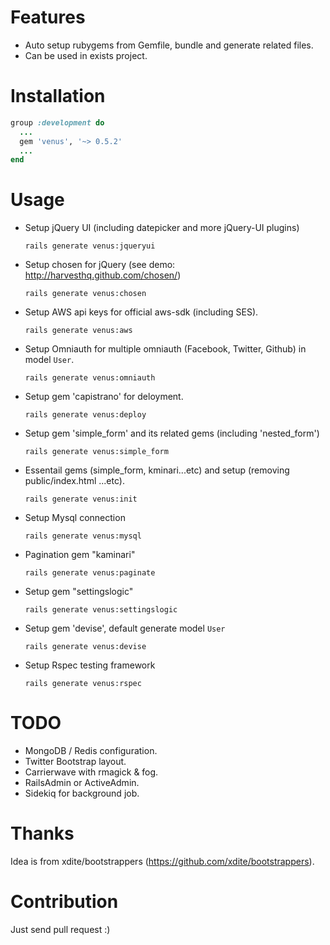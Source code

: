 Features
========

* Auto setup rubygems from Gemfile, bundle and generate related files.
* Can be used in exists project.

Installation
============

```ruby
group :development do
  ...
  gem 'venus', '~> 0.5.2'
  ...
end
```

Usage
=====

* Setup jQuery UI (including datepicker and more jQuery-UI plugins)
  
  ```
  rails generate venus:jqueryui
  ```

* Setup chosen for jQuery (see demo: http://harvesthq.github.com/chosen/)
  
  ```
  rails generate venus:chosen
  ```

* Setup AWS api keys for official aws-sdk (including SES).

  ```
  rails generate venus:aws
  ```

* Setup Omniauth for multiple omniauth (Facebook, Twitter, Github) in model `User`.

  ```
  rails generate venus:omniauth
  ```

* Setup gem 'capistrano' for deloyment.

  ```
  rails generate venus:deploy
  ```

* Setup gem 'simple_form' and its related gems (including 'nested_form')

  ```
  rails generate venus:simple_form
  ```

* Essentail gems (simple_form, kminari...etc) and setup (removing public/index.html ...etc).

  ```
  rails generate venus:init
  ```

* Setup Mysql connection

  ```
  rails generate venus:mysql
  ```

* Pagination gem "kaminari"

  ```
  rails generate venus:paginate
  ```

* Setup gem "settingslogic"

  ```
  rails generate venus:settingslogic
  ```

* Setup gem 'devise', default generate model `User`

  ```
  rails generate venus:devise
  ```

* Setup Rspec testing framework

  ```
  rails generate venus:rspec
  ```

TODO
====

* MongoDB / Redis configuration.
* Twitter Bootstrap layout.
* Carrierwave with rmagick & fog.
* RailsAdmin or ActiveAdmin.
* Sidekiq for background job.

Thanks
======

Idea is from xdite/bootstrappers (https://github.com/xdite/bootstrappers).

Contribution
============

Just send pull request :)